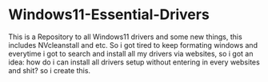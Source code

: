 # Windows11-Essential-Drivers
This is a Repository to all Windows11 drivers and some new things, this includes NVcleanstall and etc.
So i got tired to keep formating windows and everytime i got to search and install all my drivers via websites, so i got an idea: how do i can install all drivers setup without entering in every websites and shit?
so i create this.
